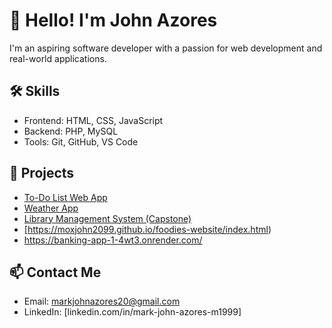 # 👋 Hello! I'm John Azores

I'm an aspiring software developer with a passion for web development and real-world applications.

## 🛠️ Skills
- Frontend: HTML, CSS, JavaScript
- Backend: PHP, MySQL
- Tools: Git, GitHub, VS Code

## 📂 Projects
- [To-Do List Web App](https://github.com/moxjohn2099/todo-app)
- [Weather App](https://github.com/moxjohn2099/weather-app)
- [Library Management System (Capstone)](https://github.com/moxjohn2099/library-system)
-  [https://moxjohn2099.github.io/foodies-website/index.html)
- https://banking-app-1-4wt3.onrender.com/
## 📫 Contact Me
- Email: markjohnazores20@gmail.com
- LinkedIn: [linkedin.com/in/mark-john-azores-m1999]
